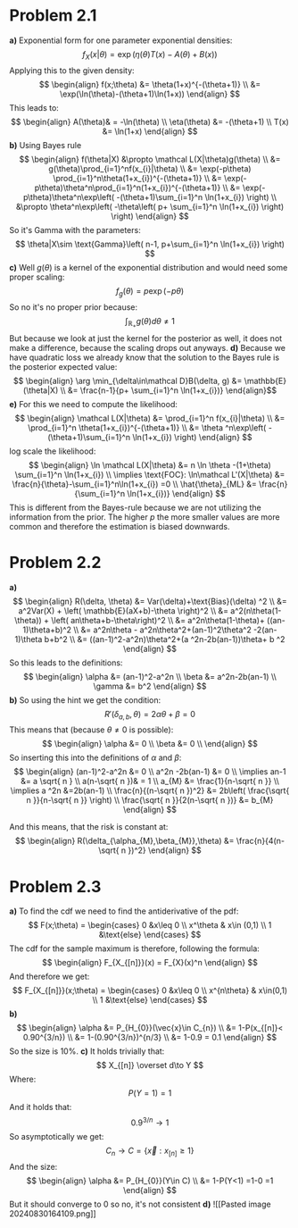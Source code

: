 # Problem 2.1
**a)**
Exponential form for one parameter exponential densities:
$$
f_{X}(x|\theta) = \exp(\eta(\theta)T(x)-A(\theta)+B(x))
$$
Applying this to the given density:
$$
\begin{align}
f(x;\theta) &= \theta(1+x)^{-(\theta+1)} \\
&= \exp(\ln(\theta)-(\theta+1)\ln(1+x))
\end{align}
$$
This leads to:
$$
\begin{align}
A(\theta)& = -\ln(\theta) \\
\eta(\theta) &= -(\theta+1) \\
T(x) &= \ln(1+x)
\end{align}
$$
**b)**
Using Bayes rule
$$
\begin{align}
f(\theta|X) &\propto \mathcal L(X|\theta)g(\theta) \\
&= g(\theta)\prod_{i=1}^nf(x_{i}|\theta) \\
&= \exp(-p\theta) \prod_{i=1}^n\theta(1+x_{i})^{-(\theta+1)} \\
&= \exp(-p\theta)\theta^n\prod_{i=1}^n(1+x_{i})^{-(\theta+1)} \\
&= \exp(-p\theta)\theta^n\exp\left( -(\theta+1)\sum_{i=1}^n \ln(1+x_{i}) \right) \\
&\propto \theta^n\exp\left( -\theta\left( p+ \sum_{i=1}^n \ln(1+x_{i}) \right) \right)
\end{align}
$$
So it's Gamma with the parameters:
$$
\theta|X\sim \text{Gamma}\left( n-1, p+\sum_{i=1}^n \ln(1+x_{i}) \right)
$$
**c)**
Well $g(\theta)$ is a kernel of the exponential distribution and would need some proper scaling:
$$
f_{g}(\theta) = p \exp(-p\theta)
$$
So no it's no proper prior because:
$$
\int_{\mathbb{R}_{+}}g(\theta)d\theta \neq 1
$$
But because we look at just the kernel for the posterior as well, it does not make a difference, because the scaling drops out anyways.
**d)**
Because we have quadratic loss we already know that the solution to the Bayes rule is the posterior expected value:
$$
\begin{align}
\arg \min_{\delta\in\mathcal D}B(\delta, g) &= \mathbb{E}(\theta|X) \\
&= \frac{n-1}{p+ \sum_{i=1}^n \ln(1+x_{i})}
\end{align}$$
**e)**
For this we need to compute the likelihood:
$$
\begin{align}
\mathcal L(X|\theta) &= \prod_{i=1}^n f(x_{i}|\theta) \\
&= \prod_{i=1}^n \theta(1+x_{i})^{-(\theta+1)} \\
&= \theta ^n\exp\left( -(\theta+1)\sum_{i=1}^n \ln(1+x_{i}) \right)
\end{align}
$$
log scale the likelihood:
$$
\begin{align}
\ln \mathcal L(X|\theta) &= n \ln \theta -(1+\theta) \sum_{i=1}^n \ln(1+x_{i}) \\
\implies \text{FOC}: \ln\mathcal L'(X|\theta) &= \frac{n}{\theta}-\sum_{i=1}^n\ln(1+x_{i}) =0 \\
\hat{\theta}_{ML} &= \frac{n}{\sum_{i=1}^n \ln(1+x_{i})}
\end{align}
$$
This is different from the Bayes-rule because we are not utilizing the information from the prior. The higher $p$ the more smaller values are more common and therefore the estimation is biased downwards.

# Problem 2.2
**a)**
$$
\begin{align}
R(\delta, \theta) &= Var(\delta)+\text{Bias}(\delta) ^2 \\
&= a^2Var(X) + \left( \mathbb{E}(aX+b)-\theta \right)^2 \\
&= a^2(n\theta(1-\theta)) + \left( an\theta+b-\theta\right)^2 \\
&= a^2n\theta(1-\theta)+ ((an-1)\theta+b)^2 \\
&= a^2n\theta - a^2n\theta^2+(an-1)^2\theta^2 -2(an-1)\theta b+b^2 \\
&= ((an-1)^2-a^2n)\theta^2+(a ^2n-2b(an-1))\theta+ b ^2  
\end{align}
$$
So this leads to the definitions:
$$
\begin{align}
\alpha &= (an-1)^2-a^2n \\
\beta &= a^2n-2b(an-1) \\
\gamma &= b^2 
\end{align}
$$
**b)** 
So using the hint we get the condition:
$$
R'(\delta_{a,b},\theta) = 2\alpha \theta+\beta = 0
$$
This means that (because $\theta \neq 0$ is possible):
$$
\begin{align}
\alpha &= 0 \\
\beta &= 0 \\
\end{align}
$$
So inserting this into the definitions of $\alpha$ and $\beta$:
$$
\begin{align}
(an-1)^2-a^2n &= 0 \\
a^2n -2b(an-1) &= 0 \\
\implies an-1 &= a \sqrt{ n } \\
a(n-\sqrt{ n })& = 1 \\
a_{M} &= \frac{1}{n-\sqrt{ n }} \\
\implies a ^2n &=2b(an-1)  \\
\frac{n}{(n-\sqrt{ n })^2} &= 2b\left( \frac{\sqrt{ n }}{n-\sqrt{ n }} \right) \\
\frac{\sqrt{ n }}{2(n-\sqrt{ n })} &= b_{M}
\end{align}
$$


And this means, that the risk is constant at:
$$
\begin{align}
R(\delta_{\alpha_{M},\beta_{M}},\theta) &= \frac{n}{4(n-\sqrt{ n })^2}
\end{align}
$$
# Problem 2.3
**a)**
To find the cdf we need to find the antiderivative of the pdf:
$$
F(x;\theta) = \begin{cases}
0 &x\leq 0 \\
x^\theta & x\in (0,1) \\
1 &\text{else}
\end{cases}
$$
The cdf for the sample maximum is therefore, following the formula:
$$
\begin{align}
F_{X_{[n]}}(x) = F_{X}(x)^n
\end{align}
$$
And therefore we get:
$$
F_{X_{[n]}}(x;\theta) = \begin{cases}
0 &x\leq 0 \\
x^{n\theta} & x\in(0,1) \\
1 &\text{else}
\end{cases}
$$
**b)**
$$
\begin{align}
\alpha &= P_{H_{0}}(\vec{x}\in C_{n}) \\
&= 1-P(x_{[n]}< 0.90^{3/n}) \\
&= 1-(0.90^{3/n})^{n/3} \\
&= 1-0.9 = 0.1
\end{align}
$$
So the size is $10\%$.
**c)**
It holds trivially that:
$$
X_{[n]} \overset d\to Y
$$
Where:
$$
P(Y = 1) = 1
$$
And it holds that:
$$
0.9^{3/n} \to 1
$$
So asymptotically we get:
$$
C_{n}\to C =\{\vec{x}:x_{[n]}\geq 1\}
$$
And the size:
$$
\begin{align}
\alpha &= P_{H_{0}}(Y\in C) \\
&= 1-P(Y<1) =1-0 =1
\end{align}
$$
But it should converge to 0 so no, it's not consistent
**d)**
![[Pasted image 20240830164109.png]]
